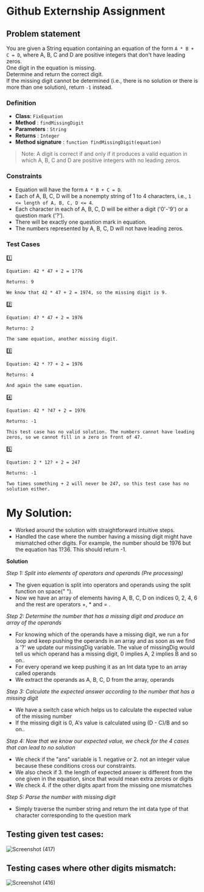 # Github Externship Assignment

## Problem statement

You are given a String equation containing an equation of the form `A * B + C = D`, where A, B, C and D are positive integers that don't have leading zeros. \
One digit in the equation is missing. \
Determine and return the correct digit. \
If the missing digit cannot be determined (i.e., there is no solution or there is more than one solution), return `-1` instead.

### Definition

* **Class**: `FixEquation`
* **Method** : `findMissingDigit`
* **Parameters** : `String`
* **Returns** : `Integer`
* **Method signature** : `function findMissingDigit(equation)`


> Note: A digit is correct if and only if it produces a valid equation in which A, B, C and D are positive integers with no leading zeros.

### Constraints
- Equation will have the form `A * B + C = D`.
- Each of A, B, C, D will be a nonempty string of 1 to 4 characters, i.e., `1 <= length of A, B, C, D <= 4`.
- Each character in each of A, B, C, D will be either a digit ('0'-'9') or a question mark ('?').
- There will be exactly one question mark in equation.
- The numbers represented by A, B, C, D will not have leading zeros.

### Test Cases
:one: 
```
Equation: 42 * 47 + 2 = 1?76

Returns: 9

We know that 42 * 47 + 2 = 1974, so the missing digit is 9.
```

:two:
```
Equation: 4? * 47 + 2 = 1976

Returns: 2

The same equation, another missing digit.
```

:three:
```
Equation: 42 * ?7 + 2 = 1976

Returns: 4

And again the same equation.
```

:four:
```
Equation: 42 * ?47 + 2 = 1976

Returns: -1

This test case has no valid solution. The numbers cannot have leading zeros, so we cannot fill in a zero in front of 47.
```

:five:
```
Equation: 2 * 12? + 2 = 247

Returns: -1

Two times something + 2 will never be 247, so this test case has no solution either.
```
# My Solution:
- Worked around the solution with straightforward intuitive steps. 
- Handled the case where the number having a missing digit might have mismatched other digits. 
   For example, the number should be 1976 but the equation has 1?36. This should return -1.

**Solution**

*Step 1: Split into elements of operators and operands (Pre processing)*

- The given equation is split into operators and operands using the split function on space(" ").
- Now we have an array of elements having A, B, C, D on indices 0, 2, 4, 6 and the rest are operators +, * and = .

*Step 2: Determine the number that has a missing digit and produce an array of the operands*

- For knowing which of the operands have a missing digit, we run a for loop and keep pushing the operands in an array and as soon as we find a '?' we update our missingDig variable. The value of missingDig would tell us which operand has a missing digit, 0 implies A, 2 implies B and so on..
-  For every operand we keep pushing it as an Int data type to an array called operands
-  We extract the operands as A, B, C, D from the array, operands

*Step 3: Calculate the expected answer according to the number that has a missing digit*
- We have a switch case which helps us to calculate the expected value of the missing number
- If the missing digit is 0, A's value is calculated using (D - C)/B and so on..

*Step 4: Now that we know our expected value, we check for the 4 cases that can lead to no solution*
- We check if the "ans" variable is 1. negative or 2. not an integer value because these conditions cross our constraints.
- We also check if 3. the length of expected answer is different from the one given in the equation, since that would mean extra zeroes or digits
- We check 4. if the other digits apart from the missing one mismatches

*Step 5: Parse the number with missing digit*
- Simply traverse the number string and return the int data type of that character corresponding to the question mark

## Testing given test cases:
![Screenshot (417)](https://user-images.githubusercontent.com/64865136/146568886-f42a5741-4071-47b5-b68d-8f223f4dbe3f.png)

## Testing cases where other digits mismatch:
![Screenshot (416)](https://user-images.githubusercontent.com/64865136/146568957-fc0ccd9b-dc6b-4f0f-b978-03d18e5f2d4e.png)
